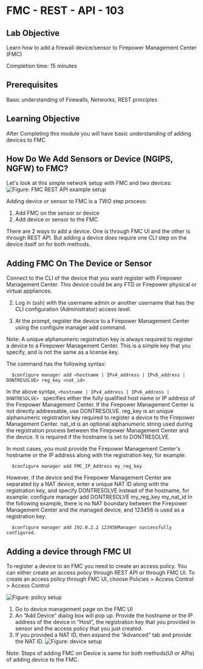 # FMC - REST - API - 103

## Lab Objective

Learn how to add a firewall device/sensor to Firepower Management Center (FMC)

Completion time: 15 minutes

## Prerequisites
Basic understanding of Firewalls, Networks, REST principles


## Learning Objective
After Completing this module you will have basic understanding of adding devices to FMC


## How Do We Add Sensors or Device (NGIPS, NGFW) to FMC?
Let's look at this simple network setup with FMC and two devices:
![Figure: FMC REST API example setup](/posts/files/firepower-restapi-103/assets/images/FMC1.png)

Adding device or sensor to FMC is a *TWO* step process:

1. Add FMC on the sensor or device
2. Add device or sensor to the FMC

There are 2 ways to add a device. One is through FMC UI and the other is through REST API.
But adding a device does require one CLI step on the device itself on for both methods.

## Adding FMC On The Device or Sensor
  Connect to the CLI of the device that you want register with Firepower Management Center. This device could be any FTD or Firepower physical or virtual appliances.

2. Log in (ssh) with the username admin or another username that has the CLI configuration (Administrator) access level.

3. At the prompt, register the device to a Firepower Management Center using the configure manager add command.

  Note: A unique alphanumeric registration key is always required to register a device to a Firepower Management Center. This is a simple key that you specify, and is not the same as a license key.

  The command has the following syntax:
```shell
  $configure manager add <hostname | IPv4_address | IPv6_address | DONTRESOLVE> reg_key <nat_id>
```
In the above syntax,
`<hostname | IPv4_address | IPv6_address | DONTRESOLVE> ` specifies either the fully qualified host name or IP address of the Firepower Management Center. If the Firepower Management Center is not directly addressable, use DONTRESOLVE.
reg_key is an unique alphanumeric registration key required to register a device to the Firepower Management Center.
nat_id is an optional alphanumeric string used during the registration process between the Firepower Management Center and the device. It is required if the hostname is set to DONTRESOLVE.

  In most cases, you must provide the Firepower Management Center's hostname or the IP address along with the registration key, for example:
```shell
  $configure manager add FMC_IP_Address my_reg_key
```
  However, if the device and the Firepower Management Center are separated by a NAT device, enter a unique NAT ID along with the registration key, and specify DONTRESOLVE instead of the hostname, for example:
  configure manager add DONTRESOLVE my_reg_key my_nat_id
  In the following example, there is no NAT boundary between the Firepower Management Center and the managed device, and 123456 is used as a registration key.
```shell
  $configure manager add 192.0.2.2 123456Manager successfully configured.
```
## Adding a device through FMC UI
To register a device to an FMC you need to create an access policy. You can either create an access policy through REST API or through FMC UI.
To create an access policy through FMC UI, choose Policies > Access Control > Access Control

![Figure: policy setup](/posts/files/firepower-restapi-103/assets/images/uiimage1.PNG)

  1.	Go to device management page on the FMC UI
  2.	An “Add Device” dialog box will pop up. Provide the hostname or the IP address of the device in “Host”,
      the registration key that you provided in sensor and the access policy that you just created.   
  3.	If you provided a NAT ID, then expand the “Advanced” tab and provide the NAT ID.
![Figure: device setup](/posts/files/firepower-restapi-103/assets/images/firesight-04.png)

Note: Steps of adding FMC on Device is same for both methods(UI or APIs) of adding device to the FMC.
